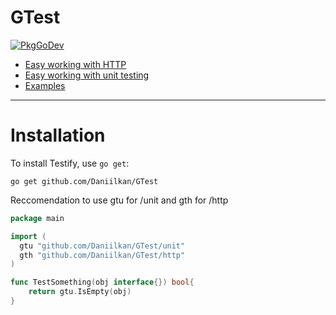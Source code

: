 # GTest 

[![PkgGoDev](https://pkg.go.dev/badge/github.com/stretchr/testify)](https://pkg.go.dev/github.com/stretchr/testify)

* [Easy working with HTTP](https://github.com/Daniilkan/GTest/tree/main/http)
* [Easy working with unit testing](https://github.com/Daniilkan/GTest/tree/main/unit)
* [Examples](https://github.com/Daniilkan/GTest/tree/main/examples)

------

Installation
============

To install Testify, use `go get`:

    go get github.com/Daniilkan/GTest

Reccomendation to use gtu for /unit and gth for /http

```go
package main

import (
  gtu "github.com/Daniilkan/GTest/unit"
  gth "github.com/Daniilkan/GTest/http"
)

func TestSomething(obj interface{}) bool{
    return gtu.IsEmpty(obj)
}
```
